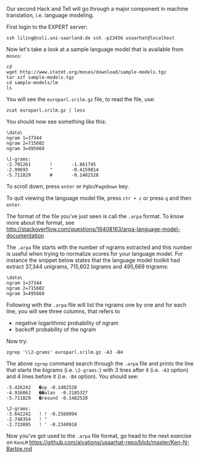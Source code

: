 Our second Hack and Tell will go through a major component in machine translation, i.e. language modeling.

First login to the EXPERT server:

```
ssh liling@coli.uni-saarland.de ssh -p23456 usaarhat@localhost
```

Now let's take a look at a sample language model that is available from `moses`:

```
cd
wget http://www.statmt.org/moses/download/sample-models.tgz
tar xzf sample-models.tgz
cd sample-models/lm
ls
```

You will see the `europarl.srilm.gz` file, to read the file, use:

```
zcat europarl.srilm.gz | less
```

You should now see something like this:

```
\data\
ngram 1=37344
ngram 2=715602
ngram 3=495669

\1-grams:
-2.701261       !       -1.861745
-2.99693        "       -0.4159814
-5.711829       #       -0.1482528
```

To scroll down, press `enter` or `PgDn`/`PageDown` key.

To quit viewing the language model file, press `ctr + c` or press `q` and then `enter`.

The format of the file you've just seen is call the `.arpa` format. To know more about the format, see http://stackoverflow.com/questions/16408163/arpa-language-model-documentation

The `.arpa` file starts with the number of ngrams extracted and this number is useful when trying to normalize scores for your language model. For instance the snippet below states that the language model toolkit had extract 37,344 unigrams, 715,602 bigrams and 495,669 trigrams:

```
\data\
ngram 1=37344
ngram 2=715602
ngram 3=495669
```

Following with the `.arpa` file will list the ngrams one by one and for each line, you will see three columns, that refers to 

 - negative logarithmic probability of ngram
 - backoff probability of the ngram
 
Now try:

```
zgrep '\\2-grams' europarl.srilm.gz -A3 -B4
```

The above `zgrep` command search through the `.arpa` file and prints the line that starts the bigrams (i.e. `\2-grams:`) with 3 lines after it (i.e. `-A3` option) and 4 lines before it (i.e. `-B4` option). You should see:

```
-5.426242	�vp	-0.1482528
-4.916062	��alan	-0.2185327
-5.711829	�resund	-0.1482528

\2-grams:
-3.642242	! !	-0.2568094
-2.740354	! "
-2.733095	! '	-0.2340918
```

Now you've got used to the `.arpa` file format, go head to the next exercise on `KenLM` https://github.com/alvations/usaarhat-repo/blob/master/Ken-N-Barbie.md
